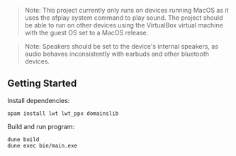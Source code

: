 > Note: This project currently only runs on devices running MacOS as it uses the afplay system command to play sound. The project should be able to run on other devices using the VirtualBox virtual machine with the guest OS set to a MacOS release.

> Note: Speakers should be set to the device's internal speakers, as audio behaves inconsistently with earbuds and other bluetooth devices.

## Getting Started

Install dependencies:
```
opam install lwt lwt_ppx domainslib
```

Build and run program:
```
dune build
dune exec bin/main.exe
```